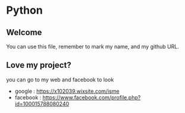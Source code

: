# Python

## Welcome
You can use this file, remember to mark my name, and my github URL.

## Love my project?
you can go to my web and facebook to look

- google :
https://x102039.wixsite.com/isme
- facebook :
https://www.facebook.com/profile.php?id=100015788080240
